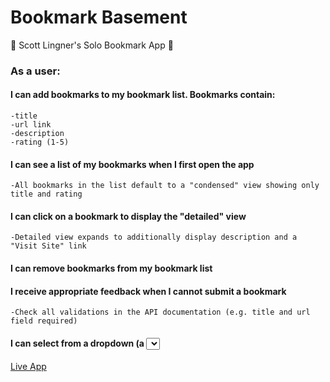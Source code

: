 # Bookmark Basement

🚀 Scott Lingner's Solo Bookmark App 🚀

### As a user:

#### I can add bookmarks to my bookmark list. Bookmarks contain:

    -title
    -url link
    -description
    -rating (1-5)

#### I can see a list of my bookmarks when I first open the app

    -All bookmarks in the list default to a "condensed" view showing only title and rating

#### I can click on a bookmark to display the "detailed" view

    -Detailed view expands to additionally display description and a "Visit Site" link

#### I can remove bookmarks from my bookmark list

#### I receive appropriate feedback when I cannot submit a bookmark

    -Check all validations in the API documentation (e.g. title and url field required)
#### I can select from a dropdown (a <select> element) a "minimum rating" to filter the list by all bookmarks rated at or above the chosen selection

[Live App](https://thinkful-ei-jaguar.github.io/Scott-Bookmarks-App/)